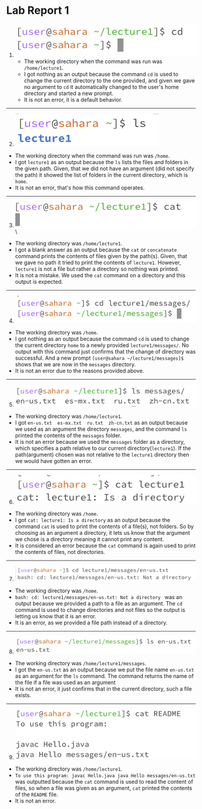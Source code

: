 # Lab Report 1
1) ![Image](https://github.com/Arushasatybay/cse15l-lab-reports/blob/main/Screenshot%202024-01-11%20at%202.22.52%20PM.png?raw=true)
   * The working directory when the command was run was `/home/lecture1`.
   * I got nothing as an output because the command `cd`  is used to change the current directory to the one provided, and given we gave no argument to `cd` it automatically changed to the user's home directory and started a new prompt. 
   * It is not an error, it is a default behavior. 
     
***
     
 2) ![Image](https://github.com/Arushasatybay/cse15l-lab-reports/blob/main/Screenshot%202024-01-12%20at%204.46.45%20PM.png?raw=true)
   * The working directory when the command was run was `/home`.
   * I got `lecture1` as an output because the `ls` lists the files and folders in the given path. Given, that we did not have an argument (did not specify the path) it showed the list of folders in the current directory, which is `home`.
   * It is not an error, that's how this command operates.
     
***
     
 3) ![Image](https://github.com/Arushasatybay/cse15l-lab-reports/blob/main/Screenshot%202024-01-13%20at%201.50.30%20PM.png?raw=true)\
   * The working directory was `/home/lecture1`.
   * I got a blank answer as an output because the `cat` or `concatenate` command prints the contents of files given by the path(s). Given, that we gave no path it tried to print the contents of `lecture1`. However, `lecture1` is not a file but rather a directory so nothing was printed.
   * It is not a mistake. We used the `cat` command on a directory and this output is expected.
     
***

 4) ![Image](https://github.com/Arushasatybay/cse15l-lab-reports/blob/main/Screenshot%202024-01-13%20at%202.02.52%20PM.png?raw=true)
   * The working directory was `/home`.
   * I got nothing as an output because the command `cd` is used to change the current directory `home` to a newly provided `lecture1/messages/`. No output with this command just confirms that the change of directory was successful. And a new prompt `[user@sahara ~/lecture1/messages]$` shows that we are now in the `messages` directory. 
   * It is not an error due to the reasons provided above.
     
***

 5) ![Image](https://github.com/Arushasatybay/cse15l-lab-reports/blob/main/Screenshot%202024-01-13%20at%202.14.26%20PM.png?raw=true)
   * The working directory was `/home/lecture1`.
   * I got `en-us.txt  es-mx.txt  ru.txt  zh-cn.txt` as an output because we used as an argument the directory `messages`, and the command `ls` printed the contents of the `messages` folder. 
   * It is not an error because we used the `messages` folder as a directory, which specifies a path relative to our current directory(`lecture1`). If the path(argument) chosen was not relative to the `lecture1` directory then we would have gotten an error.
     
***
     
  6) ![Image](https://github.com/Arushasatybay/cse15l-lab-reports/blob/main/Screenshot%202024-01-13%20at%202.32.32%20PM.png?raw=true)
   * The working directory was `/home`.
   * I got `cat: lecture1: Is a directory` as an output because the command `cat` is used to print the contents of a file(s), not folders. So by choosing as an argument a directory, it lets us know that the argument we chose is a directory meaning it cannot print any content. 
   * It is considered an error because the `cat` command is again used to print the contents of files, not directories.
     
***

  7) ![Image](https://github.com/Arushasatybay/cse15l-lab-reports/blob/main/Screenshot%202024-01-15%20at%202.41.47%20PM.png?raw=true)
* The working directory was `/home`.
* `bash: cd: lecture1/messages/en-us.txt: Not a directory ` was an output because we provided a path to a file as an argument. The `cd` command is used to change directories and not files so the output is letting us know that it is an error.
* It is an error, as we provided a file path instead of a directory.

***

  8) ![Image](https://github.com/Arushasatybay/cse15l-lab-reports/blob/main/Screenshot%202024-01-15%20at%202.54.21%20PM.png?raw=true)
* The working directory was `/home/lecture1/messages`.
* I got the `en-us.txt` as an output because we put the file name `en-us.txt` as an argument for the `ls` command. The command returns the name of the file if  a file was used as an argument
* It is not an error, it just confirms that in the current directory, such a file exists.
       
***

  9) ![Image](https://github.com/Arushasatybay/cse15l-lab-reports/blob/main/Screenshot%202024-01-15%20at%203.06.32%20PM.png?raw=true)
* The working directory was `/home/lecture1`.
*  `To use this program:
    javac Hello.java
    java Hello messages/en-us.txt` was outputted because the `cat` command is used to read the content of files, so when a file was given as an argument, `cat` printed the contents of the `README` file. 
* It is not an error. 
     
